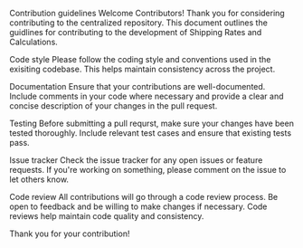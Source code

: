 Contribution guidelines
Welcome Contributors!
Thank you for considering contributing to the centralized repository. This document outlines the guidlines for contributing to the development of Shipping Rates and Calculations. 

Code style
Please follow the coding style and conventions used in the exisiting codebase. This helps maintain consistency across the project. 

Documentation
Ensure that your contributions are well-documented. Include comments in your code where necessary and provide a clear and concise description of your changes in the pull request.

Testing 
Before submitting a pull requrst, make sure your changes have been tested thoroughly. Include relevant test cases and ensure that existing tests pass.

Issue tracker
Check the issue tracker for any open issues or feature requests. If you're working on something, please comment on the issue to let others know. 

Code review
All contributions will go through a code review process. Be open to feedback and be willing to make changes if necessary. Code reviews help maintain code quality and consistency. 

Thank you for your contribution! 
